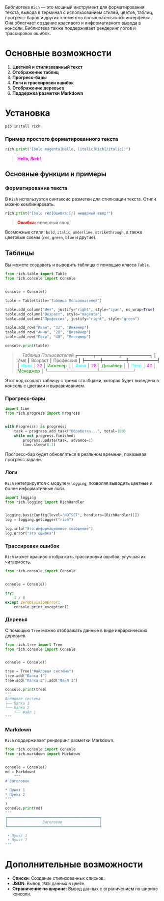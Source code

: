 Библиотека `Rich` — это мощный инструмент для форматирования текста, вывода в терминал с использованием стилей,
цветов, таблиц, прогресс-баров и других элементов пользовательского интерфейса.
Она облегчает создание красивого и информативного вывода в консоли.
Библиотека также поддерживает рендеринг логов и трассировок ошибок.

# Основные возможности

1. **Цветной и стилизованный текст**
2. **Отображение таблиц**
3. **Прогресс-бары**
4. **Логи и трассировки ошибок**
5. **Отображение деревьев**
6. **Поддержка разметки Markdown**

# Установка

```bash
pip install rich
```

### Пример простого форматированного текста

```python
rich.print("[bold magenta]Hello, [italic]Rich[/italic]!")
```
> <span style="color:magenta"><span style="font-weight:700">Hello, <span style="font-style:italic">Rich</span>!</span></span>


## Основные функции и примеры

### Форматирование текста
В `Rich` используется синтаксис разметки для стилизации текста. Стили можно комбинировать.
```python
rich.print("[bold red]Ошибка:[/] неверный ввод!")
```
> <span style="font-weight:700;color:red">Ошибка:</span> неверный ввод!

Возможные стили: `bold`, `italic`, `underline`, `strikethrough`,
а также цветовые схемы (`red`, `green`, `blue` и другие).

## Таблицы
Вы можете создавать и выводить таблицы с помощью класса `Table`.
```python
from rich.table import Table
from rich.console import Console


console = Console()

table = Table(title="Таблица Пользователей")

table.add_column("Имя", justify="right", style="cyan", no_wrap=True)
table.add_column("Возраст", style="magenta")
table.add_column("Профессия", justify="right", style="green")

table.add_row("Иван", "32", "Инженер")
table.add_row("Анна", "28", "Дизайнер")
table.add_row("Петр", "40", "Менеджер")

console.print(table)
```
> &nbsp;&nbsp;&nbsp;&nbsp;<span style="font-style:italic">Таблица Пользователей</span>
> ┏━━━━━━┳━━━━━━━━━┳━━━━━━━━━━━┓
> ┃  Имя ┃ Возраст ┃ Профессия ┃
> ┡━━━━━━╇━━━━━━━━━╇━━━━━━━━━━━┩
> │ <span style="color:cyan">Иван</span> │ <span style="color:magenta">32</span>      │   <span style="color:green">Инженер</span> │
> │ <span style="color:cyan">Анна</span> │ <span style="color:magenta">28</span>      │  <span style="color:green">Дизайнер</span> │
> │ <span style="color:cyan">Петр</span> │ <span style="color:magenta">40</span>      │  <span style="color:green">Менеджер</span> │
> └──────┴─────────┴───────────┘


Этот код создаст таблицу с тремя столбцами, которая будет выведена в консоль с цветами и выравниванием.

### Прогресс-бары
```python
import time
from rich.progress import Progress


with Progress() as progress:
    task = progress.add_task("Обработка...", total=100)
    while not progress.finished:
        progress.update(task, advance=1)
        time.sleep(0.1)
```

Прогресс-бар будет обновляться в реальном времени, показывая прогресс задачи.

### Логи

`Rich` интегрируется с модулем `logging`, позволяя выводить цветные и более информативные логи.

```python
import logging
from rich.logging import RichHandler


logging.basicConfig(level="NOTSET", handlers=[RichHandler()])
log = logging.getLogger("rich")

log.info("Это информационное сообщение")
log.error("Это ошибка")
```

### Трассировки ошибок

`Rich` может красиво отображать трассировки ошибок, улучшая их читаемость.

```python
from rich.console import Console


console = Console()

try:
    1 / 0
except ZeroDivisionError:
    console.print_exception()
```

### Деревья

С помощью `Tree` можно отображать данные в виде иерархических деревьев.

```python
from rich.tree import Tree
from rich.console import Console


console = Console()

tree = Tree("Файловая система")
tree.add("Папка 1")
tree.add("Папка 2").add("Файл 1")

console.print(tree)
"""
Файловая система
├── Папка 1
└── Папка 2
    └── Файл 1
"""
```

### Markdown

`Rich` поддерживает рендеринг разметки Markdown.

```python
from rich.console import Console
from rich.markdown import Markdown


console = Console()
md = Markdown(
    """
# Заголовок

* Пункт 1
* Пункт 2
"""
)
console.print(md)
"""
┏━━━━━━━━━━━━━━━━━━━━━━━━━━━━━━━━━━━━━━━━━━┓
┃                Заголовок                 ┃
┗━━━━━━━━━━━━━━━━━━━━━━━━━━━━━━━━━━━━━━━━━━┛

 • Пункт 1
 • Пункт 2
"""
```

# Дополнительные возможности

- **Списки**: Создание стилизованных списков.
- **JSON**: Вывод `JSON` данных в цвете.
- **Ограничение по ширине**: Вывод данных с ограничением по ширине консоли.
